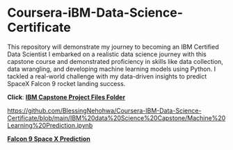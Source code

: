 # Coursera-iBM-Data-Science-Certificate
This repository will demonstrate my journey to becoming an IBM Certified Data Scientist
I embarked on a realistic data science journey with this capstone course and demonstrated proficiency in skills like data collection, data wrangling, and developing machine learning models using Python. I tackled a real-world challenge with my data-driven insights to predict SpaceX Falcon 9 rocket landing success.

**Click**: [<b>IBM Capstone Project Files Folder</b>](https://github.com/BlessingNehohwa/Coursera-IBM-Data-Science-Certificate/tree/main/IBM%20data%20Science%20Capstone)

https://github.com/BlessingNehohwa/Coursera-IBM-Data-Science-Certificate/blob/main/IBM%20data%20Science%20Capstone/Machine%20Learning%20Prediction.ipynb

[<b>Falcon 9 Space X Prediction</b>](https://github.com/BlessingNehohwa/Coursera-IBM-Data-Science-Certificate/tree/main/IBM%20data%20Science%20Capstone)
